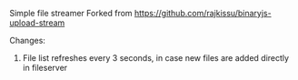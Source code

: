 Simple file streamer
Forked from https://github.com/rajkissu/binaryjs-upload-stream

Changes:
1) File list refreshes every 3 seconds, in case new files are added directly in fileserver

